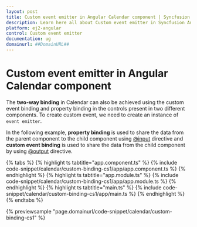 ```yaml
---
layout: post
title: Custom event emitter in Angular Calendar component | Syncfusion
description: Learn here all about Custom event emitter in Syncfusion Angular Calendar component of Syncfusion Essential JS 2 and more.
platform: ej2-angular
control: Custom event emitter 
documentation: ug
domainurl: ##DomainURL##
---
```


# Custom event emitter in Angular Calendar component

The **two-way binding** in Calendar can also be achieved using the custom event binding and property binding in the controls present in two different components. To create custom event, we need to create an instance of `event emitter`.

In the following example, **property binding** is used to share the data from the parent component to the child component using [@input](https://angular.io/api/core/Directive#inputs) directive and **custom event binding** is used to share the data from the child component by using [@output](https://angular.io/api/core/Directive#outputs) directive.

{% tabs %}
{% highlight ts tabtitle="app.component.ts" %}
{% include code-snippet/calendar/custom-binding-cs1/app/app.component.ts %}
{% endhighlight %}
{% highlight ts tabtitle="app.module.ts" %}
{% include code-snippet/calendar/custom-binding-cs1/app/app.module.ts %}
{% endhighlight %}
{% highlight ts tabtitle="main.ts" %}
{% include code-snippet/calendar/custom-binding-cs1/app/main.ts %}
{% endhighlight %}
{% endtabs %}
  
{% previewsample "page.domainurl/code-snippet/calendar/custom-binding-cs1" %}